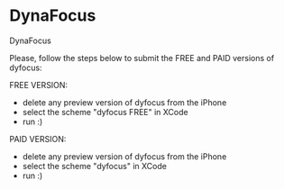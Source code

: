 DynaFocus
=========

DynaFocus

Please, follow the steps below to submit the FREE and PAID versions of dyfocus:

FREE VERSION:

- delete any preview version of dyfocus from the iPhone
- select the scheme "dyfocus FREE" in XCode
- run  :)


PAID VERSION:

- delete any preview version of dyfocus from the iPhone
- select the scheme "dyfocus" in XCode
- run  :)

